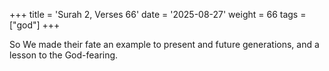 +++
title = 'Surah 2, Verses 66'
date = '2025-08-27'
weight = 66
tags = ["god"]
+++

So We made their fate an example to present and future generations, and a lesson to the God-fearing.